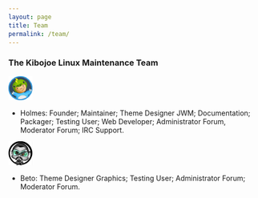 ```yaml
---
layout: page
title: Team
permalink: /team/
---
```


<h3>The Kibojoe Linux Maintenance Team</h3>

<a href="http://www.auplod.com/u/olpdua9cd00.png"><img src="/images/holmes.png" width="48" height="48"></a> 

- Holmes: Founder; Maintainer; Theme Designer JWM; Documentation; Packager; Testing User; Web Developer; Administrator Forum, Moderator Forum; IRC Support.

<a href="http://www.auplod.com/u/duopla9cd01.png"><img src="/images/beto.png" width="48" height="48"></a> 

- Beto: Theme Designer Graphics; Testing User; Administrator Forum; Moderator Forum.